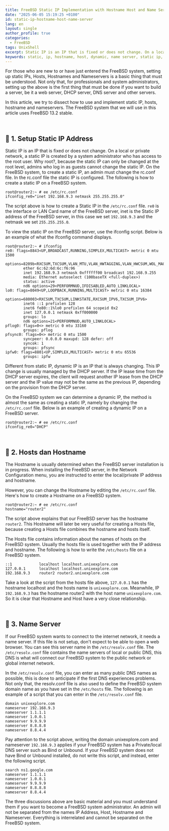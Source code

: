 ```yaml
---
title: FreeBSD Static IP Implementation with Hostname Host and Name Server
date: "2025-06-05 15:19:25 +0100"
id: static-ip-hostname-host-name-server
lang: en
layout: single
author_profile: true
categories:
  - FreeBSD
tags: UnixShell
excerpt: Static IP is an IP that is fixed or does not change. On a local or private network, a static IP is created by a system administrator who has access to the root user. Why root?, because the static IP can only be changed at the root level, admins who log in as guests cannot change the static IP
keywords: static, ip, hostname, host, dynamic, name server, static ip, FreeBSD
---
```


For those who are new to or have just entered the FreeBSD system, setting up static IPs, Hosts, Hostnames and Nameservers is a basic thing that must be understood. Not only that, for professionals and system administrators, setting up the above is the first thing that must be done if you want to build a server, be it a web server, DHCP server, DNS server and other servers.

In this article, we try to dissect how to use and implement static IP, hosts, hostname and nameservers. The FreeBSD system that we will use in this article uses FreeBSD 13.2 stable.

<br/>

## 🚀 1. Setup Static IP Address

Static IP is an IP that is fixed or does not change. On a local or private network, a static IP is created by a system administrator who has access to the root user. Why root?, because the static IP can only be changed at the root level, admins who log in as guests cannot change the static IP. On the FreeBSD system, to create a static IP, an admin must change the rc.conf file. In the rc.conf file the static IP is configured. The following is how to create a static IP on a FreeBSD system.

```console
root@router2:~ # ee /etc/rc.conf
ifconfig_re0="inet 192.168.9.3 netmask 255.255.255.0"
```

The script above is how to create a Static IP in the `/etc/rc.conf` file. `re0` is the interface or LAN Card name of the FreeBSD server, inet is the Static IP address of the FreeBSD server, in this case we set `192.168.9.3` and the netmask we set `255.255.255.0`.

To view the static IP on the FreeBSD server, use the ifconfig script. Below is an example of what the ifconfig command displays.

```console
root@router2:~ # ifconfig
re0: flags=8843<UP,BROADCAST,RUNNING,SIMPLEX,MULTICAST> metric 0 mtu 1500
        options=8209b<RXCSUM,TXCSUM,VLAN_MTU,VLAN_HWTAGGING,VLAN_HWCSUM,WOL_MAGIC,LINKSTATE>
        ether 6c:62:6d:6c:f6:96
        inet 192.168.9.3 netmask 0xffffff00 broadcast 192.168.9.255
        media: Ethernet autoselect (100baseTX <full-duplex>)
        status: active
        nd6 options=29<PERFORMNUD,IFDISABLED,AUTO_LINKLOCAL>
lo0: flags=8049<UP,LOOPBACK,RUNNING,MULTICAST> metric 0 mtu 16384
        options=680003<RXCSUM,TXCSUM,LINKSTATE,RXCSUM_IPV6,TXCSUM_IPV6>
        inet6 ::1 prefixlen 128
        inet6 fe80::1%lo0 prefixlen 64 scopeid 0x2
        inet 127.0.0.1 netmask 0xff000000
        groups: lo
        nd6 options=21<PERFORMNUD,AUTO_LINKLOCAL>
pflog0: flags=0<> metric 0 mtu 33160
        groups: pflog
pfsync0: flags=0<> metric 0 mtu 1500
        syncpeer: 0.0.0.0 maxupd: 128 defer: off
        syncok: 1
        groups: pfsync
ipfw0: flags=8801<UP,SIMPLEX,MULTICAST> metric 0 mtu 65536
        groups: ipfw
```

Different from static IP, dynamic IP is an IP that is always changing. This IP change is usually managed by the DHCP server. If the IP lease time from the DHCP server expires, the client will request another IP lease from the DHCP server and the IP value may not be the same as the previous IP, depending on the provision from the DHCP server.

On the FreeBSD system we can determine a dynamic IP, the method is almost the same as creating a static IP, namely by changing the `/etc/rc.conf` file. Below is an example of creating a dynamic IP on a FreeBSD server.

```console
root@router2:~ # ee /etc/rc.conf
ifconfig_re0="DHCP"
```

<br/>

## 🚀 2. Hosts dan Hostname

The Hostname is usually determined when the FreeBSD server installation is in progress. When installing the FreeBSD server, in the Network Configuration menu, you are instructed to enter the local/private IP address and hostname.

However, you can change the Hostname by editing the `/etc/rc.conf` file. Here's how to create a Hostname on a FreeBSD system.

```console
root@router2:~ # ee /etc/rc.conf
hostname="router2"
```

The script above explains that our FreeBSD server has the hostname `router2`. This Hostname will later be very useful for creating a Hosts file, because creating a Hosts file combines the hostname and hosts itself.

The Hosts file contains information about the names of hosts on the FreeBSD system. Usually the hosts file is used together with the IP address and hostname. The following is how to write the `/etc/hosts` file on a FreeBSD system.

```
::1            localhost localhost.unixexplore.com
127.0.0.1      localhost localhost.unixexplore.com
192.168.9.3    router2 router2.unixexplore.com
```

Take a look at the script from the hosts file above, `127.0.0.1` has the hostname localhost and the hosts name is `unixexplore.com`. Meanwhile, IP `192.168.9.3` has the hostname router2 with the host name `unixexplore.com`. So it is clear that Hostname and Host have a very close relationship.

<br/>

## 🚀 3. Name Server

If our FreeBSD system wants to connect to the internet network, it needs a name server. If this file is not setup, don't expect to be able to open a web browser. You can see this server name in the `/etc/resolv.conf` file. The `/etc/resolv.conf` file contains the name servers of local or public DNS, this DNS is what will connect our FreeBSD system to the public network or global internet network.

In the `/etc/resolv.conf` file, you can enter as many public DNS names as possible, this is done to anticipate if the first DNS experiences problems. Not only that, the resolv.conf file is also used to define the FreeBSD system domain name as you have set in the `/etc/hosts` file. The following is an example of a script that you can enter in the `/etc/resolv.conf` file.


```
domain unixexplore.com
nameserver 192.168.9.3
nameserver 1.1.1.1
nameserver 1.0.0.1
nameserver 9.9.9.9
nameserver 8.8.8.8
nameserver 8.8.4.4
```

Pay attention to the script above, writing the domain unixexplore.com and nameserver `192.168.9.3` applies if your FreeBSD system has a Private/local DNS server such as Bind or Unbound. If your FreeBSD system does not have Bind or Unbound installed, do not write this script, and instead, enter the following script.

```
search ns1.google.com
nameserver 1.1.1.1
nameserver 1.0.0.1
nameserver 9.9.9.9
nameserver 8.8.8.8
nameserver 8.8.4.4
```

The three discussions above are basic material and you must understand them if you want to become a FreeBSD system administrator. An admin will not be separated from the names IP Address, Host, Hostname and Nameserver. Everything is interrelated and cannot be separated on the FreeBSD system.
